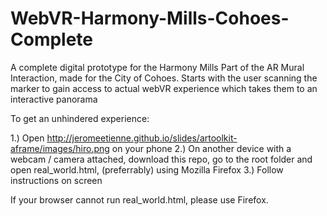 # WebVR-Harmony-Mills-Cohoes-Complete
A complete digital prototype for the Harmony Mills Part of the AR Mural Interaction, made for the City of Cohoes. Starts with the user scanning the marker to gain access to actual webVR experience which takes them to an interactive panorama

To get an unhindered experience:

1.) Open http://jeromeetienne.github.io/slides/artoolkit-aframe/images/hiro.png on your phone
2.) On another device with a webcam / camera attached, download this repo, go to the root folder and open real_world.html, (preferrably) using Mozilla Firefox
3.) Follow instructions on screen

If your browser cannot run real_world.html, please use Firefox.
